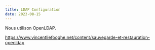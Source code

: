 ```yaml
---
title: LDAP Configuration
date: 2023-08-15
---
```


Nous utilison OpenLDAP. 


https://www.vincentliefooghe.net/content/sauvegarde-et-restauration-openldap

